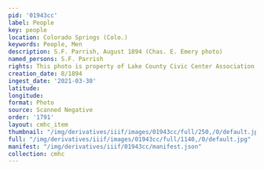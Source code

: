 ```yaml
---
pid: '01943cc'
label: People
key: people
location: Colorado Springs (Colo.)
keywords: People, Men
description: S.F. Parrish, August 1894 (Chas. E. Emery photo)
named_persons: S.F. Parrish
rights: This photo is property of Lake County Civic Center Association.
creation_date: 8/1894
ingest_date: '2021-03-30'
latitude: 
longitude: 
format: Photo
source: Scanned Negative
order: '1791'
layout: cmhc_item
thumbnail: "/img/derivatives/iiif/images/01943cc/full/250,/0/default.jpg"
full: "/img/derivatives/iiif/images/01943cc/full/1140,/0/default.jpg"
manifest: "/img/derivatives/iiif/01943cc/manifest.json"
collection: cmhc
---
```

